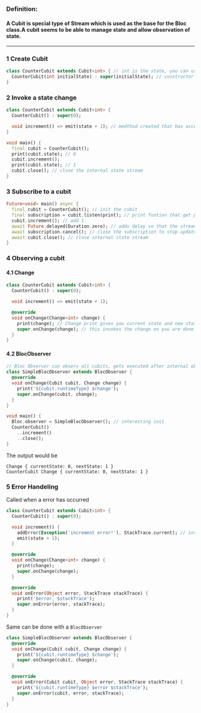 ### Definition:

#### A Cubit is special type of Stream which is used as the base for the Bloc class.A cubit seems to be able to manage state and allow observation of state.

---

### 1 Create Cubit

```dart
class CounterCubit extends Cubit<int> { // int is the state, you can use a no primative type
  CounterCubit(int initialState) : super(initialState); // constructor
}
```

### 2 Invoke a state change

```dart
class CounterCubit extends Cubit<int> {
  CounterCubit() : super(0);

  void increment() => emit(state + 1); // medthod created that has access to the state attribute(getter) from the class emit is a protected method that returns and adjusted state
}

void main() {
  final cubit = CounterCubit();
  print(cubit.state); // 0
  cubit.increment();
  print(cubit.state); // 1
  cubit.close(); // close the internal state stream
}
```

### 3 Subscribe to a cubit

```dart
Future<void> main() async {
  final cubit = CounterCubit(); // init the cubit
  final subscription = cubit.listen(print); // print funtion that get passed state implicitly, print is passed - returns 1
  cubit.increment(); // add 1
  await Future.delayed(Duration.zero); // adds delay so that the stream does not close before the subscription can print out the result
  await subscription.cancel(); // close the subscription to stop updates
  await cubit.close(); // close internal state stream
}
```

### 4 Observing a cubit

#### 4.1 Change

```dart
class CounterCubit extends Cubit<int> {
  CounterCubit() : super(0);

  void increment() => emit(state + 1);

  @override
  void onChange(Change<int> change) {
    print(change); // Change print gives you current state and new state
    super.onChange(change); // this invokes the change on you are done observing
  }
}
```

#### 4.2 BlocObserver

```dart
// Bloc Observer can observ all cubits, gets executed after internal obervations in cubit
class SimpleBlocObserver extends BlocObserver {
  @override
  void onChange(Cubit cubit, Change change) {
    print('${cubit.runtimeType} $change');
    super.onChange(cubit, change);
  }
}

void main() {
  Bloc.observer = SimpleBlocObserver(); // interesting init
  CounterCubit()
    ..increment()
    ..close();
}
```

The output would be

```
Change { currentState: 0, nextState: 1 }
CounterCubit Change { currentState: 0, nextState: 1 }
```

### 5 Error Handeling

Called when a error has occurred

```dart
class CounterCubit extends Cubit<int> {
  CounterCubit() : super(0);

  void increment() {
    addError(Exception('increment error!'), StackTrace.current); // invokes the error
    emit(state + 1);
  }

  @override
  void onChange(Change<int> change) {
    print(change);
    super.onChange(change);
  }

  @override
  void onError(Object error, StackTrace stackTrace) {
    print('$error, $stackTrace');
    super.onError(error, stackTrace);
  }
}
```

Same can be done with a `BlocObserver`

```dart
class SimpleBlocObserver extends BlocObserver {
  @override
  void onChange(Cubit cubit, Change change) {
    print('${cubit.runtimeType} $change');
    super.onChange(cubit, change);
  }

  @override
  void onError(Cubit cubit, Object error, StackTrace stackTrace) {
    print('${cubit.runtimeType} $error $stackTrace');
    super.onError(cubit, error, stackTrace);
  }
}
```
